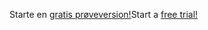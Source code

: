 <span data-ttu-id="09350-101">Starte en [gratis prøveversion!](https://go.microsoft.com/fwlink/?linkid=847861)</span><span class="sxs-lookup"><span data-stu-id="09350-101">Start a [free trial!](https://go.microsoft.com/fwlink/?linkid=847861)</span></span>
